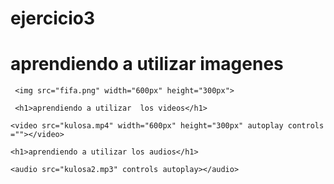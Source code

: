 # ejercicio3
<!DOCTYPE html>
<html>
<head>
  <meta charset="utf-8">
  <meta name="viewport" content="width=device-width, initial-scale=1">
  <title>ejercicio 03</title>
</head>
     <h1>aprendiendo a utilizar imagenes</h1>

     <img src="fifa.png" width="600px" height="300px">

     <h1>aprendiendo a utilizar  los videos</h1>

    <video src="kulosa.mp4" width="600px" height="300px" autoplay controls =""></video>

    <h1>aprendiendo a utilizar los audios</h1>

    <audio src="kulosa2.mp3" controls autoplay></audio>
 
</body>  
</html>
